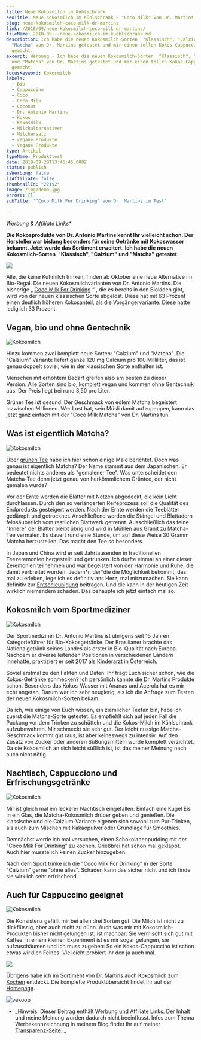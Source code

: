 ```yaml
---
title: Neue Kokosmilch im Kühlschrank
seoTitle: Neue Kokosmilch im Kühlschrank - "Coco Milk" von Dr. Martins im Test
slug: neue-kokosmilch-coco-milk-dr-martins
link: /2018/09/neue-kokosmilch-coco-milk-dr-martins/
fileName: 2018-09---neue-kokosmilch-im-kuehlschrank.md
description: Ich habe die neuen Kokosmilch-Sorten  "Klassisch", "Calzium" und
  "Matcha" von Dr. Martins getestet und mir einen tollen Kokos-Cappuccino
  gemacht.
excerpt: Werbung - Ich habe die neuen Kokosmilch-Sorten  "Klassisch", "Calzium"
  und "Matcha" von Dr. Martins getestet und mir einen tollen Kokos-Cappuccino
  gemacht.
focusKeyword: Kokosmilch
labels:
  - Bio
  - Cappuccino
  - Coco
  - Coco Milk
  - Coconut
  - Dr. Antonio Martins
  - Kokos
  - Kokosmilk
  - Milchalternativen
  - Milchersatz
  - vegane Produkte
  - Vegane Produkte
type: Artikel
typeName: Produkttest
date: 2018-09-28T13:46:45.000Z
status: publish
isWerbung: false
isAffiliate: false
thumbnailId: "22192"
image: /img/demo.jpg
errors: []
subTitle: '"Coco Milk For Drinking" von Dr. Martins im Test'
  
---
```


_Werbung &amp; Affiliate Links\*_

**Die Kokosprodukte von Dr. Antonio Martins kennt Ihr vielleicht schon. Der
Hersteller war bislang besonders für seine Getränke mit Kokoswasser bekannt.
Jetzt wurde das Sortiment erweitert. Ich habe die neuen Kokosmilch-Sorten 
"Klassisch", "Calzium" und "Matcha" getestet.**

![](https://www.adcell.de/promotion/view/promoId/118963/slotId/80259)

Alle, die keine Kuhmilch trinken, finden ab Oktober eine neue Alternative im
Bio-Regal. Die neuen Kokosmilchvarianten von Dr. Antonio Martins. Die bisherige
„
[Coco Milk For Drinking](https://www.adcell.de/promotion/click/promoId/118963/slotId/80259?param0=https%3A%2F%2Fvekoop.de%2FCoco-Cocosmilch-pur-zum-Trinken-Bio-330ml-Kokosdrink-vegan)
“ , die es bereits in den Bioläden gibt, wird von der neuen klassischen Sorte
abgelöst. Diese hat mit 63 Prozent einen deutlich höheren Kokosanteil, als die
Vorgängervariante. Diese hatte lediglich 33 Prozent.

## Vegan, bio und ohne Gentechnik

![Kokosmilch](http://cardamonchai.com/wp-content/uploads/2018/09/P9261588-400x300.jpg)

Hinzu kommen zwei komplett neue Sorten: "Calzium" und "Matcha". Die "Calzium"
Variante liefert ganze 120 mg Calcium pro 100 Milliliter, das ist genau doppelt
soviel, wie in der klassischen Sorte enthalten ist.

Menschen mit erhöhtem Bedarf greifen also am besten zu dieser Version. Alle
Sorten sind bio, komplett vegan und kommen ohne Gentechnik aus. Der Preis liegt
bei rund 3,50 pro Liter.

Grüner Tee ist gesund. Der Geschmack von edlem Matcha begeistert inzwischen
Millionen. Wer Lust hat, sein Müsli damit aufzupeppen, kann das jetzt ganz
einfach mit der "Coco Milk Matcha" von Dr. Martins tun.

## Was ist eigentlich Matcha?

![Kokosmilch](http://cardamonchai.com/wp-content/uploads/2018/09/P9261591-400x300.jpg)

Über [grünen Tee](/2017/03/tigovit-interview/) habe ich hier schon einige Male
berichtet. Doch was genau ist eigentlich Matcha? Der Name stammt aus dem
Japanischen. Er bedeutet nichts anderes als "gemalener Tee". Was unterscheidet
den Matcha-Tee denn jetzt genau von herkömmlichem Grüntee, der nicht gemalen
wurde?

Vor der Ernte werden die Blätter mit Netzen abgedeckt, die kein Licht
durchlassen. Durch den so verlängerten Reifeprozess soll die Qualität des
Endprodukts gesteigert werden. Nach der Ernte werden die Teeblätter gedämpft und
getrocknet. Anschließend werden die Stängel und Blattadern feinsäuberlich vom
restlichen Blattwerk getrennt. Ausschließlich das feine "Innere" der Blätter
bleibt übrig und wird in Mühlen aus Granit zu Matcha-Tee vermalen. Es dauert
rund eine Stunde, um auf diese Weise 30 Gramm Matcha herzustellen. Das macht den
Tee so besonders.

In Japan und China wird er seit Jahrtausenden in traditionellen Teezeremonien
hergestellt und getrunken. Ich durfte einmal an einer dieser Zeremonien
teilnehmen und war begeistert von der Harmonie und Ruhe, die damit verbreitet
wurden. Jedem\*r, der\*die die Möglichkeit bekommt, das mal zu erleben, lege ich
es definitiv ans Herz, mal mitzumachen. Sie kann definitiv zur
[Entschleunigung](/2014/11/auf-dem-weg-zur-tiefenentspannung/) beitragen. Und
die kann in der heutigen Zeit wirklich niemandem schaden. Das behaupte ich jetzt
einfach mal so.

## Kokosmilch vom Sportmediziner

![Kokosmilch](http://cardamonchai.com/wp-content/uploads/2018/09/P9261587-400x533.jpg)

Der Sportmediziner Dr. Antonio Martins ist übrigens seit 15 Jahren
Kategorieführer für Bio-Kokosgetränke. Der Brasilianer brachte das
Nationalgetränk seines Landes als erster in Bio-Qualität nach Europa. Nachdem er
diverse leitenden Positionen in verschiedenen Ländern innehatte, praktiziert er
seit 2017 als Kinderarzt in Österreich.

Soviel erstmal zu den Fakten und Daten. Ihr fragt Euch sicher schon, wie die
Kokos-Getränke schmecken? Ich persönlich kannte die Dr. Martins Produkte schon.
Besonders das Kokos-Wasser mit Ananas und Acerola hat es mir echt angetan. Darum
war ich sehr neugierig, als ich die Anfrage zum Testen der neuen
Kokosmilch-Sorten bekam.

Da ich, wie einige von Euch wissen, ein ziemlicher Teefan bin, habe ich zuerst
die Matcha-Sorte getestet. Es empfiehlt sich auf jeden Fall die Packung vor dem
Trinken zu schütteln und die Kokos-Milch im Kühlschrank aufzubewahren. Mir
schmeckt sie sehr gut. Der leicht nussige Matcha-Geschmack kommt gut raus, ist
aber keineswegs zu intensiv. Auf den Zusatz von Zucker oder anderen
Süßungsmitteln wurde komplett verzichtet. Da die Kokosmilch an sich leicht
süßlich ist, ist das meiner Meinung nach auch nicht nötig.

## Nachtisch, Cappucciono und Erfrischungsgetränke

![Kokosmilch](http://cardamonchai.com/wp-content/uploads/2018/09/P9261586-400x300.jpg)

Mir ist gleich mal ein leckerer Nachtisch eingefallen: Einfach eine Kugel Eis in
ein Glas, die Matcha-Kokosmilch drüber geben und genießen. Die klassische und
die Calzium-Variante eigenen sich sowohl zum Pur-Trinken, als auch zum Mischen
mit Kakaopulver oder Grundlage für Smoothies.

Demnächst werde ich mal versuchen, einen Schokoladenpudding mit der "Coco Milk
For Drinking" zu kochen. Grießbrei hat schon mal geklappt. Auch hier musste ich
keinen Zucker hinzugeben.

Nach dem Sport trinke ich die "Coco Milk For Drinking" in der Sorte "Calzium"
gerne "ohne alles". Schaden kann das sicher nicht und ich finde sie wirklich
sehr erfrischend.

## Auch für Cappuccino geeignet

![Kokosmilch](http://cardamonchai.com/wp-content/uploads/2018/09/44968940361_5a10b7d2a7_z-400x300.jpg "Mein Kokos-Cappuccino")

Die Konsistenz gefällt mir bei allen drei Sorten gut. Die Milch ist nicht zu
dickflüssig, aber auch nicht zu dünn. Auch was mir mit Kokosmilch-Produkten
bisher nicht gelungen ist, ist machbar: Sie vermischt sich gut mit Kaffee. In
einem kleinen Experiment ist es mir sogar gelungen, sie aufzuschäumen und ich
muss zugeben: So ein Kokos-Cappuccino ist schon etwas wirklich Feines.
Vielleicht probiert Ihr den ja auch mal.

![](https://www.adcell.de/promotion/view/promoId/118963/slotId/80259)

Übrigens habe ich im Sortiment von Dr. Martins auch
[Kokosmilch zum Kochen](https://www.adcell.de/promotion/click/promoId/118963/slotId/80259?param0=https%3A%2F%2Fvekoop.de%2FCoco-Kokosmilch-zum-Kochen-Bio-500ml-Kokosnussmilch-vegan)
entdeckt. Die komplette Produktübersicht findet Ihr auf der
[Homepage](http://dr-martins.com/de/produkte/).

![vekoop](https://www.adcell.de/promotion/image/promoId/118938/slotId/80259)

[](https://www.adcell.de/promotion/click/promoId/118938/slotId/80259)

- _Hinweis: Dieser Beitrag enthält Werbung und Affiliate Links. Der Inhalt und
  meine Meinung wurden dadurch nicht beeinflusst. Infos zum Thema
  Werbekennzeichnung in meinem Blog findet Ihr auf meiner 
  [Transparenz-Seite](/werbung/). _

  